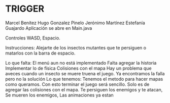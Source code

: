TRIGGER
=======

Marcel Benítez 
Hugo Gonzalez Pinelo 
Jerónimo Martínez 
Estefanía Guajardo 
Aplicación se abre en Main.java

Controles WASD, Espacio.

Instrucciones: Alejarte de los insectos mutantes que te persiguen o matarlos con la barra de espacio.

Lo que falta:
El menú aun no está implementado
Falta agregar la historia
Implementar lo de física
Colisiones con el mapa
Hay un problema que aveces cuando un insecto se muere truena el juego. Ya encontramos la falla pero no la solución
Lo que tenemos:
Tenemos el metodo para hacer mapas como queramos. Con esto terminar el juego será sencillo.
Solo es de agregar las colisiones con el mapa.
Te persiguen los enemigos y te atacan, 
Se mueren los enemigos, 
Las animaciones ya estan
